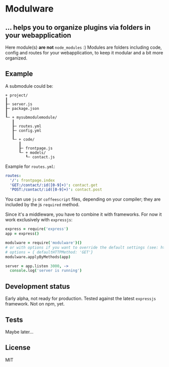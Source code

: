 # Modulware
## … helps you to organize plugins via folders in your webapplication

Here module(s) **are not** `node_modules` :) Modules are folders including code, config and routes for your webapplication, to keep it modular and a bit more organized.

## Example

A submodule could be:

```
+ project/
┃
┠─ server.js
┠─ package.json
┃
┖─ + mysubmodulemodule/
   ┃
   ┠─ routes.yml
   ┠─ config.yml
   ┃
   ┖─ + code/
      ┃
      ┠─ frontpage.js
      ┖─ + models/
         ┖─ contact.js
```

Example for `routes.yml`:

```yaml
routes:
  '/': frontpage.index
  'GET:/contact/:id([0-9]+)': contact.get
  'POST:/contact/:id([0-9]+)': contact.post
```

You can use `js` or `coffeescript` files, depending on your compiler; they are included by the js `required` method.

Since it's a middleware, you have to combine it with frameworks. For now it work exclusively with `expressjs`:

```coffeescript
express = require('express')
app = express()

modulware = require('modulware')()
# or with options if you want to override the default settings (see: https://github.com/pstaender/modulware/blob/master/modulware.coffee#L7)
# options = { defaultHTTPMethod: 'GET'}
modulware.applyByMethods(app)

server = app.listen 3000, ->
  console.log('server is running')
```

## Development status

Early alpha, not ready for production. Tested against the latest `expressjs` framework. Not on npm, yet.

## Tests

Maybe later…

## License

MIT

